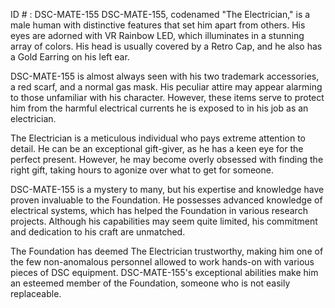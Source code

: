ID # : DSC-MATE-155
DSC-MATE-155, codenamed "The Electrician," is a male human with distinctive features that set him apart from others. His eyes are adorned with VR Rainbow LED, which illuminates in a stunning array of colors. His head is usually covered by a Retro Cap, and he also has a Gold Earring on his left ear.

DSC-MATE-155 is almost always seen with his two trademark accessories, a red scarf, and a normal gas mask. His peculiar attire may appear alarming to those unfamiliar with his character. However, these items serve to protect him from the harmful electrical currents he is exposed to in his job as an electrician.

The Electrician is a meticulous individual who pays extreme attention to detail. He can be an exceptional gift-giver, as he has a keen eye for the perfect present. However, he may become overly obsessed with finding the right gift, taking hours to agonize over what to get for someone.

DSC-MATE-155 is a mystery to many, but his expertise and knowledge have proven invaluable to the Foundation. He possesses advanced knowledge of electrical systems, which has helped the Foundation in various research projects. Although his capabilities may seem quite limited, his commitment and dedication to his craft are unmatched.

The Foundation has deemed The Electrician trustworthy, making him one of the few non-anomalous personnel allowed to work hands-on with various pieces of DSC equipment. DSC-MATE-155's exceptional abilities make him an esteemed member of the Foundation, someone who is not easily replaceable.